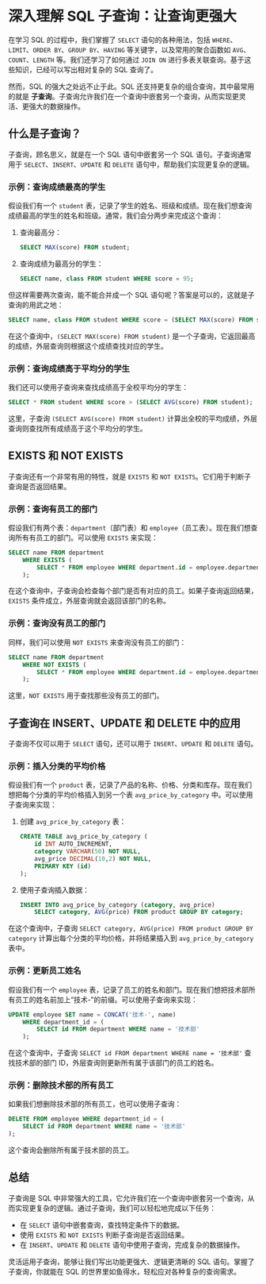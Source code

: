 # 深入理解 SQL 子查询：让查询更强大

在学习 SQL 的过程中，我们掌握了 `SELECT` 语句的各种用法，包括 `WHERE`、`LIMIT`、`ORDER BY`、`GROUP BY`、`HAVING` 等关键字，以及常用的聚合函数如 `AVG`、`COUNT`、`LENGTH` 等。我们还学习了如何通过 `JOIN ON` 进行多表关联查询。基于这些知识，已经可以写出相对复杂的 SQL 查询了。

然而，SQL 的强大之处远不止于此。SQL 还支持更复杂的组合查询，其中最常用的就是 **子查询**。子查询允许我们在一个查询中嵌套另一个查询，从而实现更灵活、更强大的数据操作。

## 什么是子查询？

子查询，顾名思义，就是在一个 SQL 语句中嵌套另一个 SQL 语句。子查询通常用于 `SELECT`、`INSERT`、`UPDATE` 和 `DELETE` 语句中，帮助我们实现更复杂的逻辑。

### 示例：查询成绩最高的学生

假设我们有一个 `student` 表，记录了学生的姓名、班级和成绩。现在我们想查询成绩最高的学生的姓名和班级。通常，我们会分两步来完成这个查询：

1. 查询最高分：

   ```sql
   SELECT MAX(score) FROM student;
   ```

2. 查询成绩为最高分的学生：
   ```sql
   SELECT name, class FROM student WHERE score = 95;
   ```

但这样需要两次查询，能不能合并成一个 SQL 语句呢？答案是可以的，这就是子查询的用武之地：

```sql
SELECT name, class FROM student WHERE score = (SELECT MAX(score) FROM student);
```

在这个查询中，`(SELECT MAX(score) FROM student)` 是一个子查询，它返回最高的成绩，外层查询则根据这个成绩查找对应的学生。

### 示例：查询成绩高于平均分的学生

我们还可以使用子查询来查找成绩高于全校平均分的学生：

```sql
SELECT * FROM student WHERE score > (SELECT AVG(score) FROM student);
```

这里，子查询 `(SELECT AVG(score) FROM student)` 计算出全校的平均成绩，外层查询则查找所有成绩高于这个平均分的学生。

## EXISTS 和 NOT EXISTS

子查询还有一个非常有用的特性，就是 `EXISTS` 和 `NOT EXISTS`。它们用于判断子查询是否返回结果。

### 示例：查询有员工的部门

假设我们有两个表：`department`（部门表）和 `employee`（员工表）。现在我们想查询所有有员工的部门。可以使用 `EXISTS` 来实现：

```sql
SELECT name FROM department
    WHERE EXISTS (
        SELECT * FROM employee WHERE department.id = employee.department_id
    );
```

在这个查询中，子查询会检查每个部门是否有对应的员工。如果子查询返回结果，`EXISTS` 条件成立，外层查询就会返回该部门的名称。

### 示例：查询没有员工的部门

同样，我们可以使用 `NOT EXISTS` 来查询没有员工的部门：

```sql
SELECT name FROM department
    WHERE NOT EXISTS (
        SELECT * FROM employee WHERE department.id = employee.department_id
    );
```

这里，`NOT EXISTS` 用于查找那些没有员工的部门。

## 子查询在 INSERT、UPDATE 和 DELETE 中的应用

子查询不仅可以用于 `SELECT` 语句，还可以用于 `INSERT`、`UPDATE` 和 `DELETE` 语句。

### 示例：插入分类的平均价格

假设我们有一个 `product` 表，记录了产品的名称、价格、分类和库存。现在我们想把每个分类的平均价格插入到另一个表 `avg_price_by_category` 中。可以使用子查询来实现：

1. 创建 `avg_price_by_category` 表：

   ```sql
   CREATE TABLE avg_price_by_category (
       id INT AUTO_INCREMENT,
       category VARCHAR(50) NOT NULL,
       avg_price DECIMAL(10,2) NOT NULL,
       PRIMARY KEY (id)
   );
   ```

2. 使用子查询插入数据：
   ```sql
   INSERT INTO avg_price_by_category (category, avg_price)
       SELECT category, AVG(price) FROM product GROUP BY category;
   ```

在这个查询中，子查询 `SELECT category, AVG(price) FROM product GROUP BY category` 计算出每个分类的平均价格，并将结果插入到 `avg_price_by_category` 表中。

### 示例：更新员工姓名

假设我们有一个 `employee` 表，记录了员工的姓名和部门。现在我们想把技术部所有员工的姓名前加上“技术-”的前缀。可以使用子查询来实现：

```sql
UPDATE employee SET name = CONCAT('技术-', name)
    WHERE department_id = (
        SELECT id FROM department WHERE name = '技术部'
    );
```

在这个查询中，子查询 `SELECT id FROM department WHERE name = '技术部'` 查找技术部的部门 ID，外层查询则更新所有属于该部门的员工的姓名。

### 示例：删除技术部的所有员工

如果我们想删除技术部的所有员工，也可以使用子查询：

```sql
DELETE FROM employee WHERE department_id = (
    SELECT id FROM department WHERE name = '技术部'
);
```

这个查询会删除所有属于技术部的员工。

## 总结

子查询是 SQL 中非常强大的工具，它允许我们在一个查询中嵌套另一个查询，从而实现更复杂的逻辑。通过子查询，我们可以轻松地完成以下任务：

- 在 `SELECT` 语句中嵌套查询，查找特定条件下的数据。
- 使用 `EXISTS` 和 `NOT EXISTS` 判断子查询是否返回结果。
- 在 `INSERT`、`UPDATE` 和 `DELETE` 语句中使用子查询，完成复杂的数据操作。

灵活运用子查询，能够让我们写出功能更强大、逻辑更清晰的 SQL 语句。掌握了子查询，你就能在 SQL 的世界里如鱼得水，轻松应对各种复杂的查询需求。

